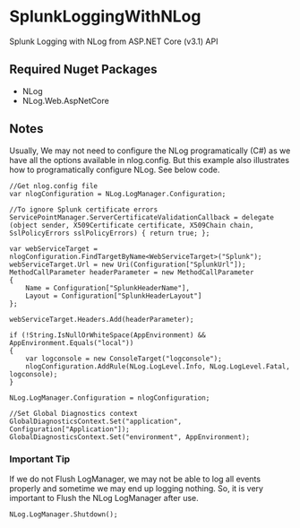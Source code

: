 # SplunkLoggingWithNLog
Splunk Logging with NLog from ASP.NET Core (v3.1) API

## Required Nuget Packages
* NLog
* NLog.Web.AspNetCore

## Notes
Usually, We may not need to configure the NLog programatically (C#) as we have all the options available in nlog.config. But this example also illustrates how to programatically configure NLog. See below code.

```
//Get nlog.config file
var nlogConfiguration = NLog.LogManager.Configuration;

//To ignore Splunk certificate errors
ServicePointManager.ServerCertificateValidationCallback = delegate (object sender, X509Certificate certificate, X509Chain chain, SslPolicyErrors sslPolicyErrors) { return true; };

var webServiceTarget = nlogConfiguration.FindTargetByName<WebServiceTarget>("Splunk");
webServiceTarget.Url = new Uri(Configuration["SplunkUrl"]);
MethodCallParameter headerParameter = new MethodCallParameter
{
    Name = Configuration["SplunkHeaderName"],
    Layout = Configuration["SplunkHeaderLayout"]
};

webServiceTarget.Headers.Add(headerParameter);

if (!String.IsNullOrWhiteSpace(AppEnvironment) && AppEnvironment.Equals("local"))
{
    var logconsole = new ConsoleTarget("logconsole");
    nlogConfiguration.AddRule(NLog.LogLevel.Info, NLog.LogLevel.Fatal, logconsole);
}

NLog.LogManager.Configuration = nlogConfiguration;

//Set Global Diagnostics context
GlobalDiagnosticsContext.Set("application", Configuration["Application"]);
GlobalDiagnosticsContext.Set("environment", AppEnvironment);
```
### Important Tip
If we do not Flush LogManager, we may not be able to log all events properly and sometime we may end up logging nothing. So, it is very important to Flush the NLog LogManager after use.

```
NLog.LogManager.Shutdown();
```
